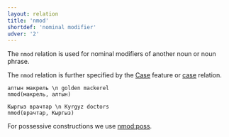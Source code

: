 ```yaml
---
layout: relation
title: 'nmod'
shortdef: 'nominal modifier'
udver: '2'
---
```


The `nmod` relation is used for nominal modifiers
of another noun or noun phrase.

The `nmod` relation is further specified by
the [Case](ky-feat/Case) feature or [case]() relation.

~~~ sdparse
алтын макрель \n golden mackerel
nmod(макрель, алтын)
~~~

~~~ sdparse
Кыргыз врачтар \n Kyrgyz doctors
nmod(врачтар, Кыргыз)
~~~


For possessive constructions we use [nmod:poss](nmod-poss).

<!-- Interlanguage links updated Ne 5. května 2024, 18:21:20 CEST -->
